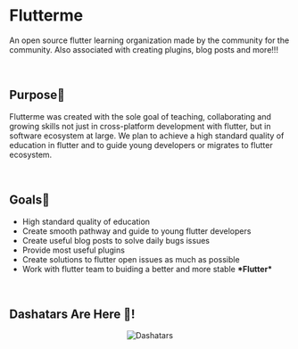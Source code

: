 <h1>Flutterme</h1>
<p>
  An open source flutter learning organization made by the community for the community. Also associated with creating plugins, blog posts and more!!!
</p>

<br>

<h2>Purpose📝</h2>
<p>
  Flutterme was created with the sole goal of teaching, collaborating and growing skills not just in cross-platform development with flutter, but
  in software ecosystem at large. We plan to achieve a high standard quality of education in flutter and to guide young developers or migrates to flutter
  ecosystem.
</p>

<br>

<h2>Goals🥅</h2>
<ul>
  <li>High standard quality of education</li>
  <li>Create smooth pathway and guide to young flutter developers</li>
  <li>Create useful blog posts to solve daily bugs issues</li>
  <li>Provide most useful plugins</li>
  <li>Create solutions to flutter open issues as much as possible</li>
  <li>Work with flutter team to buiding a better and more stable <b>*Flutter*</b></li>
</ul>

<br>

<h2>Dashatars Are Here 🥳!</h2>
<div align="center">
  <img src="https://docs.flutter.dev/assets/images/dash/Dashatars.png" alt="Dashatars"/>
</div>
